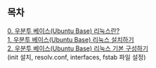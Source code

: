 
목차
-
[0. 우분투 베이스(Ubuntu Base) 리눅스란?](https://blog.naver.com/nms200299/222103783406)
<br>
[1. 우분투 베이스(Ubuntu Base) 리눅스 설치하기](https://blog.naver.com/nms200299/222104285105)
<br>
[2. 우분투 베이스(Ubuntu Base) 리눅스 기본 구성하기](https://blog.naver.com/nms200299/222105768736)
<br>
(init 설치, resolv.conf, interfaces, fstab 파일 설정)
<br>
